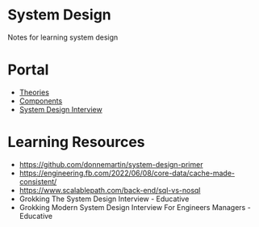 # System Design
Notes for learning system design

# Portal

- [Theories](./theories/README.md)
- [Components](./components/README.md)
- [System Design Interview](./interview/README.md)

# Learning Resources
- https://github.com/donnemartin/system-design-primer
- https://engineering.fb.com/2022/06/08/core-data/cache-made-consistent/
- https://www.scalablepath.com/back-end/sql-vs-nosql
- Grokking The System Design Interview - Educative
- Grokking Modern System Design Interview For Engineers Managers - Educative
